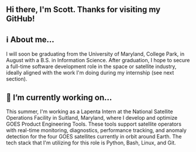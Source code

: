 ## Hi there, I'm Scott. Thanks for visiting my GitHub! 

## ℹ️ About me...
I will soon be graduating from the University of Maryland, College Park, in August with a B.S. in Information Science. After graduation, I hope to secure a full-time software development role in the space or satellite industry, ideally aligned with the work I'm doing during my internship (see next section). 

## 🔭 I’m currently working on...
This summer, I'm working as a Lapenta Intern at the National Satellite Operations Facility in Suitland, Maryland, where I develop and optimize GOES Product Engineering Tools. These tools support satellite operators with real-time monitoring, diagnostics, performance tracking, and anomaly detection for the four GOES satellites currently in orbit around Earth. The tech stack that I'm utilizing for this role is Python, Bash, Linux, and Git. 

<!--
**skottchen/skottchen** is a ✨ _special_ ✨ repository because its `README.md` (this file) appears on your GitHub profile.

Here are some ideas to get you started:

- 🔭 I’m currently working on ...
- 🌱 I’m currently learning ...
- 👯 I’m looking to collaborate on ...
- 🤔 I’m looking for help with ...
- 💬 Ask me about ...
- 📫 How to reach me:
- 😄 Pronouns: ...
- ⚡ Fun fact: ...
-->
